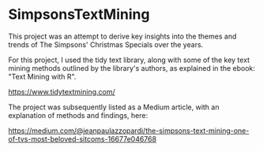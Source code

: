 # SimpsonsTextMining

This project was an attempt to derive key insights into the themes and trends of The Simpsons' Christmas Specials over the years. 

For this project, I used the tidy text library, along with some of the key text mining methods outlined by the library's authors, as explained in the ebook: "Text Mining with R". 

https://www.tidytextmining.com/ 

The project was subsequently listed as a Medium article, with an explanation of methods and findings, here: 

https://medium.com/@jeanpaulazzopardi/the-simpsons-text-mining-one-of-tvs-most-beloved-sitcoms-16677e046768 
